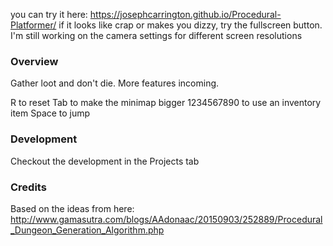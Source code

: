 you can try it here: https://josephcarrington.github.io/Procedural-Platformer/
if it looks like crap or makes you dizzy, try the fullscreen button. I'm still working on the camera settings for different screen resolutions

### Overview

Gather loot and don't die. More features incoming.

R to reset
Tab to make the minimap bigger
1234567890 to use an inventory item
Space to jump

### Development
Checkout the development in the Projects tab

### Credits
Based on the ideas from here: http://www.gamasutra.com/blogs/AAdonaac/20150903/252889/Procedural_Dungeon_Generation_Algorithm.php
